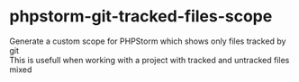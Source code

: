 # phpstorm-git-tracked-files-scope
Generate a custom scope for PHPStorm which shows only files tracked by git    
This is usefull when working with a project with tracked and untracked files mixed
